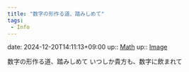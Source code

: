 ```yaml
---
title: "数字の形作る道、踏みしめて"
tags:
 - Info
---
```


date: 2024-12-20T14:11:13+09:00
up:: [Math](Bar/Novel/Topics/Math.md)
up:: [Image](Bar/Novel/Topics/Image.md)

数字の形作る道、踏みしめて
いつしか貴方も、数字に飲まれて